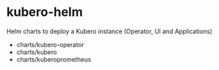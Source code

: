 # kubero-helm

Helm charts to deploy a Kubero instance (Operator, UI and Applications)

- charts/kubero-operator
- charts/kubero
- charts/kuberoprometheus


